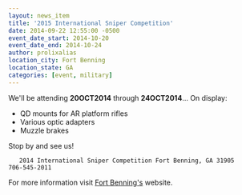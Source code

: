 ```yaml
---
layout: news_item
title: '2015 International Sniper Competition'
date: 2014-09-22 12:55:00 -0500
event_date_start: 2014-10-20
event_date_end: 2014-10-24
author: prolixalias
location_city: Fort Benning
location_state: GA
categories: [event, military]
---
```


We'll be attending **20OCT2014** through **24OCT2014**... On display:

* QD mounts for AR platform rifles
* Various optic adapters
* Muzzle brakes

Stop by and see us!

`    2014 International Sniper Competition
    Fort Benning, GA 31905    
    706-545-2011
`

For more information visit [Fort Benning's](http://www.benning.army.mil/) website.
